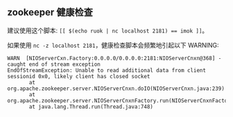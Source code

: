 ## zookeeper 健康检查

建议使用这个脚本: `[[ $(echo ruok | nc localhost 2181) == imok ]]`。

如果使用 `nc -z localhost 2181`，健康检查脚本会频繁地引起以下 WARNING:

```
WARN  [NIOServerCxn.Factory:0.0.0.0/0.0.0.0:2181:NIOServerCnxn@368] - caught end of stream exception
EndOfStreamException: Unable to read additional data from client sessionid 0x0, likely client has closed socket
       at org.apache.zookeeper.server.NIOServerCnxn.doIO(NIOServerCnxn.java:239)
       at org.apache.zookeeper.server.NIOServerCnxnFactory.run(NIOServerCnxnFactory.java:203)
       at java.lang.Thread.run(Thread.java:748)
```

